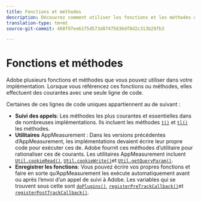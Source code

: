 ```yaml
---
title: Fonctions et méthodes
description: Découvrez comment utiliser les fonctions et les méthodes qu’Adobe   dans votre implémentation.
translation-type: tm+mt
source-git-commit: 468f97ee61f5d573d07475836df8d2c313b29fb3

---
```



# Fonctions et méthodes

Adobe   plusieurs fonctions et méthodes que vous pouvez utiliser dans votre implémentation. Lorsque vous référencez ces fonctions ou méthodes, elles effectuent des  courantes avec une seule ligne de code.

Certaines de ces lignes de code uniques appartiennent au  de suivant :

* **Suivi des appels**: Les méthodes les plus courantes et essentielles dans de nombreuses implémentations. Ils incluent les méthodes [`t()`](t-method.md) et [`tl()`](tl-method.md) les méthodes.
* **Utilitaires** AppMeasurement : Dans les versions précédentes d’AppMeasurement, les implémentations devaient écrire leur propre code pour exécuter ces  de. Adobe fournit ces méthodes d’utilitaire pour rationaliser ces  de courants. Les utilitaires AppMeasurement incluent [`Util.cookieRead()`](util-cookieread.md), [`Util.cookieWrite()`](util-cookiewrite.md)et [`Util.getQueryParam()`](util-getqueryparam.md).
* **Enregistrer les fonctions**: Vous pouvez écrire vos propres fonctions et faire en sorte qu’AppMeasurement les exécute automatiquement avant ou après l’envoi d’un appel de suivi à Adobe. Les variables qui se trouvent sous cette  sont [`doPlugins()`](doplugins.md), [`registerPreTrackCallback()`](registerpretrackcallback.md)et [`registerPostTrackCallback()`](registerposttrackcallback.md).
